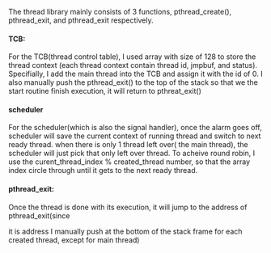 The thread library mainly consists of 3 functions, pthread_create(), pthread_exit, and
pthread_exit respectively.

#### TCB:
For the TCB(thread control table), I used array with size of 128 to store the thread context
(each thread context contain thread id, jmpbuf, and status). Specifially, I add the main thread
into the TCB and assign it with the id of 0. I also manually push the pthread_exit() to the top
of the stack so that we the start routine finish execution, it will return to pthreat_exit()

#### scheduler
For the scheduler(which is also the signal handler), once the alarm goes off,
scheduler will save the current context of running thread and switch to next ready thread.
when there is only 1 thread left over( the main thread), the scheduler will just pick that only left
over thread. To acheive round robin, I use the curent_thread_index % created_thread number, so that the
array index circle through until it gets to the next ready thread.

#### pthread_exit:

Once the thread is done with its execution, it will jump to the address of pthread_exit(since

it is address I manually push at the bottom of the stack frame for each created thread, except for
main thread)
